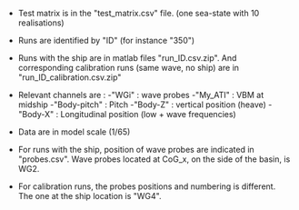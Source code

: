 - Test matrix is in the "test_matrix.csv" file. (one sea-state with 10 realisations)

- Runs are identified by "ID" (for instance "350")

- Runs with the ship are in matlab files "run_ID.csv.zip". And corresponding calibration runs (same wave, no ship) are in "run_ID_calibration.csv.zip"


- Relevant channels are :
  -"WGi" : wave probes
  -"My_ATI" : VBM at midship
  -"Body-pitch" : Pitch
  -"Body-Z" : vertical position (heave)
  -"Body-X" : Longitudinal position (low + wave frequencies)

- Data are in model scale (1/65)

- For runs with the ship, position of wave probes are indicated in "probes.csv". Wave probes located at CoG_x, on the side of the basin, is WG2.

- For calibration runs, the probes positions and numbering is different. The one at the ship location is "WG4".
